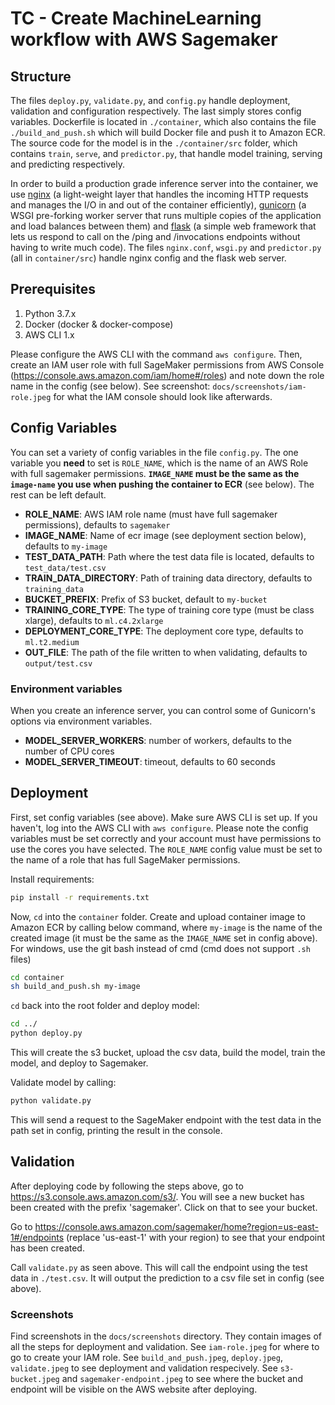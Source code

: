 # TC - Create MachineLearning workflow with AWS Sagemaker

## Structure
The files `deploy.py`, `validate.py`, and `config.py` handle deployment, validation and configuration respectively. The last simply stores config variables. Dockerfile is located in `./container`, which also contains the file `./build_and_push.sh` which will build Docker file and push it to Amazon ECR. The source code for the model is in the `./container/src` folder, which contains `train`, `serve`, and `predictor.py`, that handle model training, serving and predicting respectively.

In order to build a production grade inference server into the container, we use [nginx](http://nginx.org/) (a light-weight layer that handles the incoming HTTP requests and manages the I/O in and out of the container efficiently), [gunicorn](http://gunicorn.org/) (a WSGI pre-forking worker server that runs multiple copies of the application and load balances between them) and [flask](http://flask.pocoo.org/) (a simple web framework that lets us respond to call on the /ping and /invocations endpoints without having to write much code). The files `nginx.conf`, `wsgi.py` and `predictor.py` (all in `container/src`) handle nginx config and the flask web server.

## Prerequisites
1. Python 3.7.x
2. Docker (docker & docker-compose)
3. AWS CLI 1.x

Please configure the AWS CLI with the command `aws configure`. Then, create an IAM user role with full SageMaker permissions from AWS Console (https://console.aws.amazon.com/iam/home#/roles) and note down the role name in the config (see below). See screenshot: `docs/screenshots/iam-role.jpeg` for what the IAM console should look like afterwards.

## Config Variables

You can set a variety of config variables in the file `config.py`. The one variable you **need** to set is `ROLE_NAME`, which is the name of an AWS Role with full sagemaker permissions. **`IMAGE_NAME` must be the same as the `image-name` you use when pushing the container to ECR** (see below). The rest can be left default.

- **ROLE_NAME**: AWS IAM role name (must have full sagemaker permissions), defaults to `sagemaker`						
- **IMAGE_NAME**: Name of ecr image (see deployment section below), defaults to `my-image`
- **TEST_DATA_PATH**: Path where the test data file is located, defaults to `test_data/test.csv`
- **TRAIN_DATA_DIRECTORY**: Path of training data directory, defaults to `training_data`
- **BUCKET_PREFIX**: Prefix of S3 bucket, default to `my-bucket`								
- **TRAINING_CORE_TYPE**: The type of training core type (must be class xlarge), defaults to `ml.c4.2xlarge`
- **DEPLOYMENT_CORE_TYPE**: The deployment core type, defaults to `ml.t2.medium`
- **OUT_FILE**: The path of the file written to when validating, defaults to `output/test.csv`

### Environment variables
When you create an inference server, you can control some of Gunicorn's options via environment variables.

- **MODEL_SERVER_WORKERS**: number of workers, defaults to the number of CPU cores
- **MODEL_SERVER_TIMEOUT**: timeout, defaults to 60 seconds

## Deployment
First, set config variables (see above). Make sure AWS CLI is set up. If you haven't, log into the AWS CLI with `aws configure`. Please note the config variables must be set correctly and your account must have permissions to use the cores you have selected. The `ROLE_NAME` config value must be set to the name of a role that has full SageMaker permissions.

Install requirements:

```bash
pip install -r requirements.txt
```

 Now, `cd` into the `container` folder. Create and upload container image to Amazon ECR by calling below command, where `my-image` is the name of the created image (it must be the same as the `IMAGE_NAME` set in config above). For windows, use the git bash instead of cmd (cmd does not support `.sh` files)

```bash
cd container
sh build_and_push.sh my-image
```

`cd` back into the root folder and deploy model:
```bash 
cd ../
python deploy.py
```

This will create the s3 bucket, upload the csv data, build the model, train the model, and deploy to Sagemaker.

Validate model by calling:

```bash
python validate.py
```

This will send a request to the SageMaker endpoint with the test data in the path set in config, printing the result in the console.

## Validation
After deploying code by following the steps above, go to https://s3.console.aws.amazon.com/s3/. You will see a new bucket has been created with the prefix 'sagemaker'. Click on that to see your bucket.

Go to https://console.aws.amazon.com/sagemaker/home?region=us-east-1#/endpoints (replace 'us-east-1' with your region) to see that your endpoint has been created.

Call `validate.py` as seen above. This will call the endpoint using the test data in `./test.csv`. It will output the prediction to a csv file set in config (see above).

### Screenshots
Find screenshots in the `docs/screenshots` directory. They contain images of all the steps for deployment and validation. See `iam-role.jpeg` for where to go to create your IAM role. See `build_and_push.jpeg`, `deploy.jpeg`, `validate.jpeg` to see deployment and validation respecively. See `s3-bucket.jpeg` and `sagemaker-endpoint.jpeg` to see where the bucket and endpoint will be visible on the AWS website after deploying.
